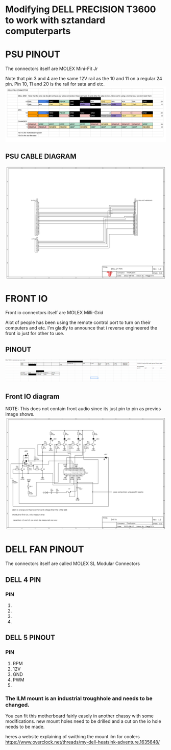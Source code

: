 # Modifying DELL PRECISION T3600 to work with sztandard computerparts

# PSU PINOUT
The connectors itself are MOLEX Mini-Fit Jr

Note that pin 3 and 4 are the same 12V rail as the 10 and 11 on a regular 24 pin. Pin 10, 11 and 20 is the rail for sata and etc.
![](https://raw.githubusercontent.com/Thorfusion/oemhacks/main/dell/precision/t3600/psu-pinout.png)

## PSU CABLE DIAGRAM
![](https://raw.githubusercontent.com/Thorfusion/oemhacks/main/dell/precision/t3600/dell_24_pin.png)

# FRONT IO
Front io connectors itself are MOLEX Milli-Grid

Alot of people has been using the remote control port to turn on their computers and etc. I'm gladly to announce that i reverse engineered the front io just for other to use.

## PINOUT
![](https://raw.githubusercontent.com/Thorfusion/oemhacks/main/dell/precision/t3600/io_pinout.png)

## Front IO diagram
NOTE: This does not contain front audio since its just pin to pin as previos image shows.
![](https://raw.githubusercontent.com/Thorfusion/oemhacks/main/dell/precision/t3600/front_io.png)

# DELL FAN PINOUT
The connectors itself are called MOLEX SL Modular Connectors

## DELL 4 PIN

### PIN
1. 
2. 
3. 
4. 

## DELL 5 PINOUT
### PIN
1. RPM
2. 12V
3. GND
4. PWM
5. 

### The ILM mount is an industrial troughhole and needs to be changed.
You can fit this motherboard fairly easely in another chassy with some modifications. new mount holes need to be drilled and a cut on the io hole needs to be made.

heres a website explaining of swithing the mount ilm for coolers
https://www.overclock.net/threads/my-dell-heatsink-adventure.1635648/
